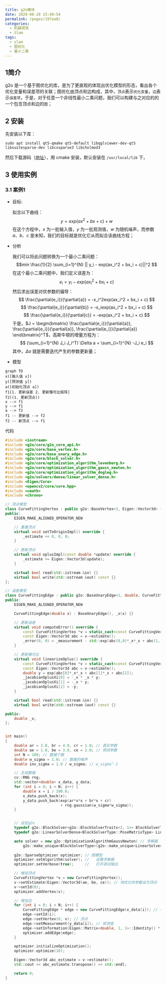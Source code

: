 ```yaml
---
title: g2o模块
date: 2020-08-28 15:49:54
permalink: /pages/197aa0/
categories: 
  - 机器视觉
  - Slam
tags: 
  - slam
  - 图优化
  - 最小二乘
---
```



## 1简介
g2o 是一个基于图优化的库，是为了更直观的体现出优化模型的形态，看出各个优化变量和误差项的关联；图优化由顶点和边构成，其中，`顶点`表示`优化变量`，`边`表示`误差项`，于是，对于任意一个非线性最小二乘问题，我们可以构建与之对应的的一个包含顶点和边的`图`；

## 2 安装
先安装以下库：
```shell
sudo apt install qt5-qmake qt5-default libqglviewer-dev-qt5 libsuitesparse-dev libcxsparse3 libcholmod3
```
然后下载源码（[地址](https://github.com/RainerKuemmerle/g2o)），用 cmake 安装，默认安装在 `/usr/local/lib` 下，

## 3 使用实例
### 3.1 案例1

- 目标:
  
  拟合以下曲线：
     $$ y = exp(ax^2 + bx + c) + w $$
  在这个方程中，$x$ 为一批输入值，$y$ 为一批观测值，$w$ 为随机噪声，而参数 $a$、$b$、$c$ 是未知，我们的目标就是优化它从而拟合该曲线方程；
	
- 分析

  我们可以将此问题转换为一个最小二乘问题：
  $$min \frac{1}{2} \sum_{i=1}^{N} || y_i  - exp(ax_i^2 + bx_i + c)||^2 $$
  在这个最小二乘问题中，我们定义误差为：
  $$e_i = y_i - exp(ax_i^2 + bx_i + c)$$
  然后求出误差对优参数的偏导：
  $$ \frac{\partial{e_i}}{\partial{a}} =  -x_i^2exp(ax_i^2 + bx_i + c) $$
  $$ \frac{\partial{e_i}}{\partial{b}} =  -x_iexp(ax_i^2 + bx_i + c) $$
  $$ \frac{\partial{e_i}}{\partial{c}} =  -exp(ax_i^2 + bx_i + c) $$
  于是，$J = \begin{bmatrix}  \frac{\partial{e_i}}{\partial{a}},  \frac{\partial{e_i}}{\partial{a}},  \frac{\partial{e_i}}{\partial{a}} \end{bmatrix}^T$，高斯牛顿的增量方程为：
  $$ (\sum_{i=1}^{N} J_i J_i^T) \Delta a = \sum_{i=1}^{N} -J_i e_i $$
  其中，$\Delta a$ 就是需要迭代产生的参数更新量；

- 模型
```mermaid
graph TD
x([输入值 x])
y([预测值 y])
a([初始化顶点 a])
f1[1. 更新误差 2. 更新雅可比矩阵]
f2((1. 更新顶点))
x --> f1
y --> f1
a --> f2
f1 -- 更新值 --> f2
f2 -- 新顶点 --> f1
```
代码
```cpp
#include <iostream>
#include <g2o/core/g2o_core_api.h>
#include <g2o/core/base_vertex.h>
#include <g2o/core/base_unary_edge.h>
#include <g2o/core/block_solver.h>
#include <g2o/core/optimization_algorithm_levenberg.h>
#include <g2o/core/optimization_algorithm_gauss_newton.h>
#include <g2o/core/optimization_algorithm_dogleg.h>
#include <g2o/solvers/dense/linear_solver_dense.h>
#include <Eigen/Core>
#include <opencv2/core/core.hpp>
#include <cmath>
#include <chrono>

// 顶点模型
class CurveFittingVertex : public g2o::BaseVertex<3, Eigen::Vector3d> { // 采用顶点模板，并设置维度、类型
public:
    EIGEN_MAKE_ALIGNED_OPERATOR_NEW

    // 重置顶点
    virtual void setToOriginImpl() override {
        _estimate << 0, 0, 0;
    }

    // 更新顶点
    virtual void oplusImpl(const double *update) override {
        _estimate += Eigen::Vector3d(update);
    }

    virtual bool read(std::istream &in) {}
    virtual bool write(std::ostream &out) const {}
};

// 误差模型
class CurveFittingEdge : public g2o::BaseUnaryEdge<1, double, CurveFittingVertex> {
public:
    EIGEN_MAKE_ALIGNED_OPERATOR_NEW

    CurveFittingEdge(double x) : BaseUnaryEdge(), _x(x) {}

    // 更新误差
    virtual void computeError() override {
        const CurveFittingVertex *v = static_cast<const CurveFittingVertex *> (_vertices[0]);
        const Eigen::Vector3d abc = v->estimate();
        _error(0, 0) = _measurement - std::exp(abc(0,0)*_x*_x + abc(1, 0)*_x + abc(2, 0));
    }

    // 更新雅可比
    virtual void linearizeOplus() override {
        const CurveFittingVertex *v = static_cast<const CurveFittingVertex *> (_vertices[0]);
        const Eigen::Vector3d abc = v->estimate();
        double y = exp(abc[0]*_x*_x + abc[1]*_x + abc[2]);
        _jacobianOplusXi[0] = -_x * _x * y;
        _jacobianOplusXi[1] = -_x * y;
        _jacobianOplusXi[2] = -y;
    }

    virtual bool read(std::istream &in) {}
    virtual bool write(std::ostream &out) const {}

public:
    double _x;
};


int main()
{
    double ar = 3.0, br = 4.0, cr = 1.0; // 真实参数
    double ae = 1.0, be = 3.0, ce = 2.0; // 预测参数
    int N = 100; // 数据个数
    double w_sigma = 1.0; // 数据的噪声
    double inv_sigma = 1.0 / w_sigma; // w_sigma^-1

    // 生成数据
    cv::RNG rng;
    std::vector<double> x_data, y_data;
    for (int i = 0; i < N; i++) {
        double x = i / 100.0;
        x_data.push_back(x);
        y_data.push_back(exp(ar*x*x + br*x + cr) 
                         + rng.gaussian(w_sigma*w_sigma));
    }


    // 设定g2o
    typedef g2o::BlockSolver<g2o::BlockSolverTraits<3, 1>> BlockSolverType; // 顶点类型
    typedef g2o::LinearSolverDense<BlockSolverType::PoseMatrixType> LinearSolverType; // 边类型

    auto solver = new g2o::OptimizationAlgorithmGaussNewton( // 求解器
        g2o::make_unique<BlockSolverType>(g2o::make_unique<LinearSolverType>()));
    
    g2o::SparseOptimizer optimizer; // 图模型
    optimizer.setAlgorithm(solver); //   设置求解器
    optimizer.setVerbose(true);     //   打开调试输出

    // 增加顶点
    CurveFittingVertex *v = new CurveFittingVertex();
    v->setEstimate(Eigen::Vector3d(ae, be, ce)); // 待优化的参数设为顶点
    v->setId(0);
    optimizer.addVertex(v);

    // 增加边
    for (int i = 0; i < N; i++) {
        CurveFittingEdge * edge = new CurveFittingEdge(x_data[i]); // 输入值
        edge->setId(i);
        edge->setVertex(0, v); // 顶点
        edge->setMeasurement(y_data[i]); // 观测值
        edge->setInformation(Eigen::Matrix<double, 1, 1>::Identity() * inv_sigma);
        optimizer.addEdge(edge);
    }

    optimizer.initializeOptimization();
    optimizer.optimize(10);

    Eigen::Vector3d abc_estimate = v->estimate();
    std::cout << abc_estimate.transpose() << std::endl;

    return 0;
}
```